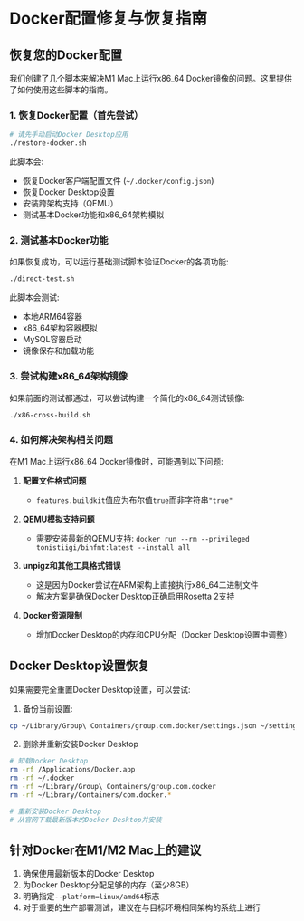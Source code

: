 # Docker配置修复与恢复指南

## 恢复您的Docker配置

我们创建了几个脚本来解决M1 Mac上运行x86_64 Docker镜像的问题。这里提供了如何使用这些脚本的指南。

### 1. 恢复Docker配置（首先尝试）

```bash
# 请先手动启动Docker Desktop应用
./restore-docker.sh
```

此脚本会:

- 恢复Docker客户端配置文件 (`~/.docker/config.json`)
- 恢复Docker Desktop设置
- 安装跨架构支持（QEMU）
- 测试基本Docker功能和x86_64架构模拟

### 2. 测试基本Docker功能

如果恢复成功，可以运行基础测试脚本验证Docker的各项功能:

```bash
./direct-test.sh
```

此脚本会测试:

- 本地ARM64容器
- x86_64架构容器模拟
- MySQL容器启动
- 镜像保存和加载功能

### 3. 尝试构建x86_64架构镜像

如果前面的测试都通过，可以尝试构建一个简化的x86_64测试镜像:

```bash
./x86-cross-build.sh
```

### 4. 如何解决架构相关问题

在M1 Mac上运行x86_64 Docker镜像时，可能遇到以下问题:

1. **配置文件格式问题**
    - `features.buildkit`值应为布尔值`true`而非字符串`"true"`
2. **QEMU模拟支持问题**

    - 需要安装最新的QEMU支持: `docker run --rm --privileged tonistiigi/binfmt:latest --install all`

3. **unpigz和其他工具格式错误**

    - 这是因为Docker尝试在ARM架构上直接执行x86_64二进制文件
    - 解决方案是确保Docker Desktop正确启用Rosetta 2支持

4. **Docker资源限制**
    - 增加Docker Desktop的内存和CPU分配（Docker Desktop设置中调整）

## Docker Desktop设置恢复

如果需要完全重置Docker Desktop设置，可以尝试:

1. 备份当前设置:

```bash
cp ~/Library/Group\ Containers/group.com.docker/settings.json ~/settings.json.backup
```

2. 删除并重新安装Docker Desktop

```bash
# 卸载Docker Desktop
rm -rf /Applications/Docker.app
rm -rf ~/.docker
rm -rf ~/Library/Group\ Containers/group.com.docker
rm -rf ~/Library/Containers/com.docker.*

# 重新安装Docker Desktop
# 从官网下载最新版本的Docker Desktop并安装
```

## 针对Docker在M1/M2 Mac上的建议

1. 确保使用最新版本的Docker Desktop
2. 为Docker Desktop分配足够的内存（至少8GB）
3. 明确指定`--platform=linux/amd64`标志
4. 对于重要的生产部署测试，建议在与目标环境相同架构的系统上进行
